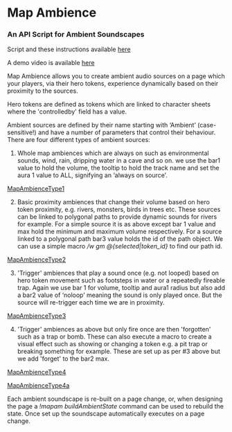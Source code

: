 # Map Ambience
### An API Script for Ambient Soundscapes

Script and these instructions available [here](https://github.com/brookesi/roll20-api-scripts/tree/master/MapAmbience)

A demo video is available [here](https://video.wixstatic.com/video/6777d4_ae7249a79b11413b8cfe66f5f04eb8db/720p/mp4/file.mp4)

Map Ambience allows you to create ambient audio sources on a page which your players, via their hero tokens, 
experience dynamically based on their proximity to the sources.

Hero tokens are defined as tokens which are linked to character sheets where the 'controlledby' field has a 
value.

Ambient sources are defined by their name starting with ‘Ambient’ (case-sensitive!) and have a number of parameters that 
control their behaviour. There are four different types of ambient sources:

1. Whole map ambiences which are always on such as environmental sounds, wind, rain, dripping water in a cave 
and so on. we use the bar1 value to hold the volume, the tooltip to hold the track name and set the aura 1 value to 
ALL, signifying an ‘always on source’.

[MapAmbienceType1](https://static.wixstatic.com/media/6777d4_d39473c77fdc4b47aef51ad5cf45961a~mv2.png)

2. Basic proximity ambiences that change their volume based on hero token proximity, e.g. rivers, 
monsters, birds in trees etc. These sources can be linked to polygonal paths to provide dynamic sounds for 
rivers for example. For a simple source it is as above except bar 1 value and max hold the minimum and maximum
volume respectively. For a source linked to a polygonal path bar3 value holds the id of the path object. 
We can use a simple macro */w gm @{selected|token_id}* to find our path id.

[MapAmbienceType2](https://static.wixstatic.com/media/6777d4_5f5160bfb90e4d799268309a16515e15~mv2.png)

3. 'Trigger' ambiences that play a sound once (e.g. not looped) based on hero token movement such as footsteps 
in water or a repeatedly fireable trap. Again we use bar 1 for volume, tooltip and aura1 radius but also add 
a bar2 value of ‘noloop’ meaning the sound is only played once. But the source will re-trigger each time we 
are in proximity.

[MapAmbienceType3](https://static.wixstatic.com/media/6777d4_6014d2f2517648e7aebaa679fd7400c7~mv2.png)

4. 'Trigger' ambiences as above but only fire once are then 'forgotten' such as a trap or bomb. These can also 
execute a macro to create a visual effect such as showing or changing a token e.g. a pit trap or breaking something 
for example. These are set up as per #3 above but we add 'forget' to the bar2 max.

[MapAmbienceType4](https://static.wixstatic.com/media/6777d4_06ba270e11644136abd22627c35e8a5b~mv2.png)

[MapAmbienceType4a](https://static.wixstatic.com/media/6777d4_170d38ab0221432eb658af45f85ee102~mv2.png)

Each ambient soundscape is re-built on a page change, or, when designing the page a *!mapam buildAmbientState* command
can be used to rebuild the state. Once set up the soundscape automatically executes on a page change.


